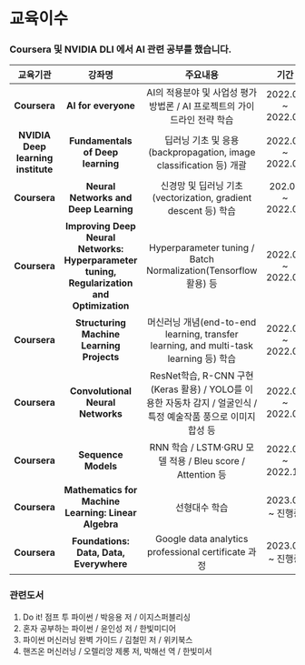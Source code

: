 # 교육이수

### **Coursera** 및 **NVIDIA DLI** 에서 AI 관련 공부를 했습니다.

| 교육기관    | 강좌명          | 주요내용          |기간                            | 수료증   |
 :-----------: | :---------------: |:----------------:|:------------------------------:| :----------:|
|    **Coursera**  | **AI for everyone** | AI의 적용분야 및 사업성 평가 방법론 / AI 프로젝트의 가이드라인 전략 학습 | 2022.05 ~ 2022.05 | https://www.coursera.org/account/accomplishments/certificate/HKVAWDUMET2S |
|    **NVIDIA Deep learning institute**    | **Fundamentals of Deep learning** | 딥러닝 기초 및 응용 (backpropagation, image classification 등) 개괄 | 2022.05 ~ 2022.05 | https://courses.nvidia.com/certificates/1bcdc277b14c48bebec4ad0ebe8bbdad/ |
|   **Coursera**    | **Neural Networks and Deep Learning** | 신경망 및 딥러닝 기초 (vectorization, gradient descent 등) 학습 | 202.06 ~ 2022.07 | https://www.coursera.org/account/accomplishments/certificate/UCGKZ25GUMMY |
|   **Coursera**    | **Improving Deep Neural Networks: Hyperparameter tuning, Regularization and Optimization** | Hyperparameter tuning / Batch Normalization(Tensorflow 활용) 등 | 2022.06 ~ 2022.07 | https://www.coursera.org/account/accomplishments/certificate/G2P9YRL5UJ4K |
|   **Coursera**    | **Structuring Machine Learning Projects** | 머신러닝 개념(end-to-end learning, transfer learning, and multi-task learning 등) 학습  | 2022.07 ~ 2022.08 | https://www.coursera.org/account/accomplishments/certificate/WVC4E8KESB5F |
|   **Coursera**    | **Convolutional Neural Networks** | ResNet학습, R-CNN 구현(Keras 활용) / YOLO를 이용한 자동차 감지 / 얼굴인식 / 특정 예술작품 풍으로 이미지 합성 등 | 2022.08 ~ 2022.09 | https://www.coursera.org/account/accomplishments/certificate/YRUFVF236W7Z |
|   **Coursera**    | **Sequence Models**  | RNN 학습 / LSTM·GRU 모델 적용 / Bleu score / Attention 등 | 2022.09 ~ 2022.10 | https://www.coursera.org/account/accomplishments/certificate/544KBP777TFL |
|   **Coursera**    | **Mathematics for Machine Learning: Linear Algebra**  | 선형대수 학습 | 2023.06 ~ 진행중 | N/A |
|   **Coursera**    | **Foundations: Data, Data, Everywhere**  | Google data analytics professional certificate 과정 | 2023.06 ~ 진행중 | N/A |

### 관련도서
1. Do it! 점프 투 파이썬 / 박응용 저 / 이지스퍼블리싱
2. 혼자 공부하는 파이썬 / 윤인성 저 / 한빛미디어
3. 파이썬 머신러닝 완벽 가이드 / 김철민 저 / 위키북스
4. 핸즈온 머신러닝 / 오렐리앙 제롱 저, 박해선 역 / 한빛미서